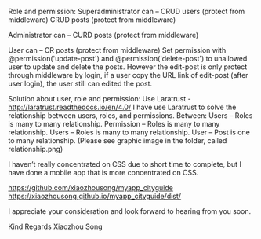 Role and permission: 
Superadministrator can –
CRUD users (protect from middleware)
CRUD posts (protect from middleware)

Administrator can –
CURD posts (protect from middleware)

User can –
CR posts (protect from middleware)
Set permission with @permission('update-post') and @permission('delete-post') to unallowed user to update and delete the posts. However the edit-post is only protect through middleware by login, if a user copy the URL link of edit-post (after user login), the user still can edited the post. 

Solution about user, role and permission:
Use Laratrust - http://laratrust.readthedocs.io/en/4.0/
I have use Laratrust to solve the relationship between users, roles, and permissions. 
Between:
Users – Roles is many to many relationship.
Permission – Roles is many to many relationship.
Users – Roles is many to many relationship.
User – Post is one to many relationship.
(Please see graphic image in the folder, called relationship.png)

I haven’t really concentrated on CSS due to short time to complete, but I have done a mobile app that is more concentrated on CSS.

https://github.com/xiaozhousong/myapp_cityguide
https://xiaozhousong.github.io/myapp_cityguide/dist/

I appreciate your consideration and look forward to hearing from you soon.

Kind Regards
Xiaozhou Song
